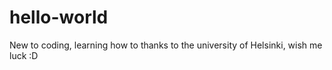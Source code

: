 # hello-world

New to coding, learning how to thanks to the university of Helsinki, wish me luck :D
